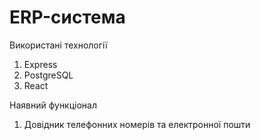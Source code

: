 <h1>ERP-система</h1>

Використані технології
<ol>
    <li>Express</li>
    <li>PostgreSQL</li>
    <li>React</li>
</ol>

Наявний функціонал
<ol>
    <li>Довідник телефонних номерів та електронної пошти</li>
</ol>
